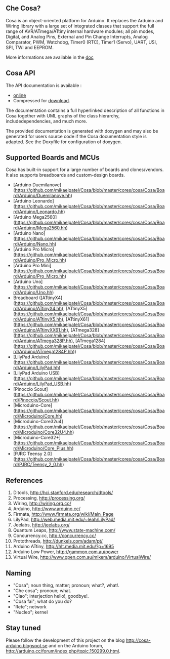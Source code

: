 Che Cosa?
---------

Cosa is an object-oriented platform for Arduino. It replaces the Arduino
and Wiring library with a large set of integrated classes that support 
the full range of AVR/ATmega/ATtiny internal hardware modules; all pin
modes, Digital, and Analog Pins, External and Pin Change Interrupts,
Analog Comparator, PWM, Watchdog, Timer0 (RTC), Timer1 (Servo), UART, USI,
SPI, TWI and EEPROM.

More informations are available in the [doc](./doc)

Cosa API
--------

The API documentation is available :

* [online](http://dl.dropbox.com/u/993383/Cosa/doc/html/index.html)
* Compressed for [download](http://dl.dropbox.com/u/993383/Cosa/doc.zip).

The documentation contains a full hyperlinked description of all functions
in Cosa together with UML graphs of the class hierarchy, includedependencies,
and much more. 

The provided documentation is generated with doxygen and may also be
generated for users source code if the Cosa documentation style is
adapted. See the Doxyfile for configuration of doxygen. 

Supported Boards and MCUs
-------------------------

Cosa has built-in support for a large number of boards and
clones/vendors. It also supports breadboards and custom-design
boards. 

* [Arduino Duemilanove] (https://github.com/mikaelpatel/Cosa/blob/master/cores/cosa/Cosa/Board/Arduino/Duemilanove.hh)
* [Arduino Leonardo] (https://github.com/mikaelpatel/Cosa/blob/master/cores/cosa/Cosa/Board/Arduino/Leonardo.hh)
* [Arduino Mega2560] (https://github.com/mikaelpatel/Cosa/blob/master/cores/cosa/Cosa/Board/Arduino/Mega2560.hh)
* [Arduino Nano] (https://github.com/mikaelpatel/Cosa/blob/master/cores/cosa/Cosa/Board/Arduino/Nano.hh)
* [Arduino Pro Micro] (https://github.com/mikaelpatel/Cosa/blob/master/cores/cosa/Cosa/Board/Arduino/Pro_Micro.hh)
* [Arduino Pro Mini] (https://github.com/mikaelpatel/Cosa/blob/master/cores/cosa/Cosa/Board/Arduino/Pro_Micro.hh)
* [Arduino Uno] (https://github.com/mikaelpatel/Cosa/blob/master/cores/cosa/Cosa/Board/Arduino/Uno.hh)
* Breadboard ([ATtinyX4] (https://github.com/mikaelpatel/Cosa/blob/master/cores/cosa/Cosa/Board/Arduino/ATtinyX4.hh), [ATtinyX5] (https://github.com/mikaelpatel/Cosa/blob/master/cores/cosa/Cosa/Board/Arduino/ATtinyX5.hh), [ATtinyX61] (https://github.com/mikaelpatel/Cosa/blob/master/cores/cosa/Cosa/Board/Arduino/ATtinyXX61.hh), [ATmega328] (https://github.com/mikaelpatel/Cosa/blob/master/cores/cosa/Cosa/Board/Arduino/ATmega328P.hh), [ATmega1284] (https://github.com/mikaelpatel/Cosa/blob/master/cores/cosa/Cosa/Board/Arduino/ATmega1284P.hh))
* [LilyPad Arduino] (https://github.com/mikaelpatel/Cosa/blob/master/cores/cosa/Cosa/Board/Arduino/LilyPad.hh)
* [LilyPad Arduino USB] (https://github.com/mikaelpatel/Cosa/blob/master/cores/cosa/Cosa/Board/Arduino/LilyPad_USB.hh)
* [Pinoccio Scout] (https://github.com/mikaelpatel/Cosa/blob/master/cores/cosa/Cosa/Board/Pinoccio/Scout.hh)
* [Microduino-Core] (https://github.com/mikaelpatel/Cosa/blob/master/cores/cosa/Cosa/Board/Microduino/Core.hh)
* [Microduino-Core32u4] (https://github.com/mikaelpatel/Cosa/blob/master/cores/cosa/Cosa/Board/Microduino/Core32U4.hh)
* [Microduino-Core32+] (https://github.com/mikaelpatel/Cosa/blob/master/cores/cosa/Cosa/Board/Microduino/Core_Plus.hh)
* [PJRC Teensy 2.0] (https://github.com/mikaelpatel/Cosa/blob/master/cores/cosa/Cosa/Board/PJRC/Teensy_2_0.hh)

References
----------

1. D.tools, http://hci.stanford.edu/research/dtools/
2. Processing, http://processing.org/
3. Wiring, http://wiring.org.co/
4. Arduino, http://www.arduino.cc/
5. Firmata, http://www.firmata.org/wiki/Main_Page
6. LilyPad, http://web.media.mit.edu/~leah/LilyPad/
7. Jeelabs, http://jeelabs.org/
8. Quantum Leaps, http://www.state-machine.com/
9. Concurrency.cc, http://concurrency.cc/
10. Protothreads, http://dunkels.com/adam/pt/
11. Arduino ATtiny, http://hlt.media.mit.edu/?p=1695
12. Arduino Low Power, http://gammon.com.au/power
13. Virtual Wire, http://www.open.com.au/mikem/arduino/VirtualWire/

Naming
------

* "Cosa"; noun thing, matter; pronoun; what?, what!. 
* "Che cosa"; pronoun; what. 
* "Ciao"; interjection hello!, goodbye!. 
* "Cosa fai"; what do you do?
* "Rete"; network
* "Nucleo"; kernel

Stay tuned
----------

Please follow the development of this project on the blog 
http://cosa-arduino.blogspot.se and on the Arduino forum,
http://arduino.cc/forum/index.php/topic,150299.0.html.    
